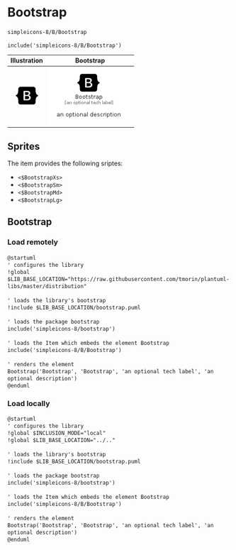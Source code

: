 # Bootstrap


```text
simpleicons-8/B/Bootstrap
```

```text
include('simpleicons-8/B/Bootstrap')
```



| Illustration | Bootstrap |
| :---: | :---: |
| ![illustration for Illustration](../../simpleicons-8/B/Bootstrap.png) | ![illustration for Bootstrap](../../simpleicons-8/B/Bootstrap.Local.png) |



## Sprites
The item provides the following sriptes:

- `<$BootstrapXs>`
- `<$BootstrapSm>`
- `<$BootstrapMd>`
- `<$BootstrapLg>`





## Bootstrap

### Load remotely
```plantuml
@startuml
' configures the library
!global $LIB_BASE_LOCATION="https://raw.githubusercontent.com/tmorin/plantuml-libs/master/distribution"

' loads the library's bootstrap
!include $LIB_BASE_LOCATION/bootstrap.puml

' loads the package bootstrap
include('simpleicons-8/bootstrap')

' loads the Item which embeds the element Bootstrap
include('simpleicons-8/B/Bootstrap')

' renders the element
Bootstrap('Bootstrap', 'Bootstrap', 'an optional tech label', 'an optional description')
@enduml
```

### Load locally
```plantuml
@startuml
' configures the library
!global $INCLUSION_MODE="local"
!global $LIB_BASE_LOCATION="../.."

' loads the library's bootstrap
!include $LIB_BASE_LOCATION/bootstrap.puml

' loads the package bootstrap
include('simpleicons-8/bootstrap')

' loads the Item which embeds the element Bootstrap
include('simpleicons-8/B/Bootstrap')

' renders the element
Bootstrap('Bootstrap', 'Bootstrap', 'an optional tech label', 'an optional description')
@enduml
```

